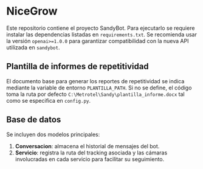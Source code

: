 # NiceGrow

Este repositorio contiene el proyecto SandyBot. Para ejecutarlo se requiere
instalar las dependencias listadas en `requirements.txt`. Se recomienda usar
la versión `openai>=1.0.0` para garantizar compatibilidad con la nueva
API utilizada en `sandybot`.

## Plantilla de informes de repetitividad

El documento base para generar los reportes de repetitividad se indica
mediante la variable de entorno `PLANTILLA_PATH`. Si no se define, el
código toma la ruta por defecto `C:\Metrotel\Sandy\plantilla_informe.docx`
tal como se especifica en `config.py`.

## Base de datos

Se incluyen dos modelos principales:

1. **Conversacion**: almacena el historial de mensajes del bot.
2. **Servicio**: registra la ruta del tracking asociada y las cámaras
   involucradas en cada servicio para facilitar su seguimiento.

